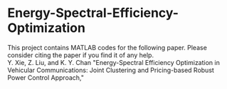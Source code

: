 # Energy-Spectral-Efficiency-Optimization
This project contains MATLAB codes for the following paper. Please consider citing the paper if you find it of any help.  
Y. Xie, Z. Liu, and  K. Y. Chan "Energy-Spectral Efficiency Optimization in Vehicular Communications: Joint Clustering and Pricing-based Robust Power Control Approach," 
